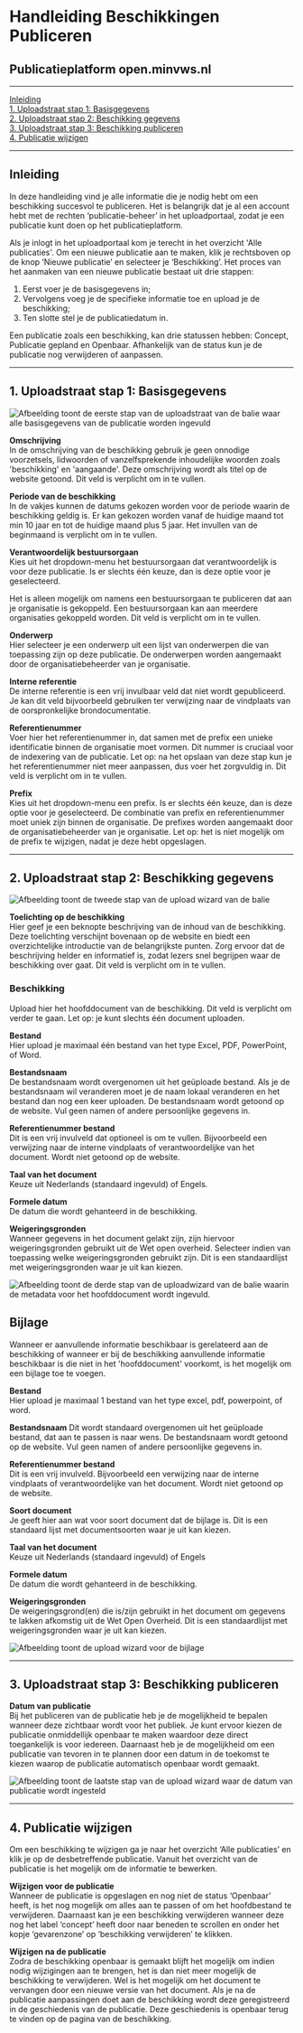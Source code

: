 
# Handleiding Beschikkingen Publiceren

## Publicatieplatform open.minvws.nl

---

[Inleiding](#inleiding)  
[1. Uploadstraat stap 1: Basisgegevens](#1-uploadstraat-stap-1-basisgegevens)  
[2. Uploadstraat stap 2: Beschikking gegevens](#2-uploadstraat-stap-2-beschikking-gegevens)  
[3. Uploadstraat stap 3: Beschikking publiceren](#3-uploadstraat-stap-3-beschikking-publiceren)  
[4. Publicatie wijzigen](#4-publicatie-wijzigen)  

---

## Inleiding

In deze handleiding vind je alle informatie die je nodig hebt om een beschikking succesvol te publiceren. Het is belangrijk
dat je al een account hebt met de rechten ‘publicatie-beheer’ in het uploadportaal, zodat je een publicatie kunt doen op het publicatieplatform.

Als je inlogt in het uploadportaal kom je terecht in het overzicht 'Alle publicaties'. Om een nieuwe
publicatie aan te maken, klik je rechtsboven op de knop ‘Nieuwe publicatie’ en selecteer je ‘Beschikking’. Het proces van
het aanmaken van een nieuwe publicatie bestaat uit drie stappen:

1. Eerst voer je de basisgegevens in;
2. Vervolgens voeg je de specifieke informatie toe en upload je de beschikking;
3. Ten slotte stel je de publicatiedatum in.

Een publicatie zoals een beschikking, kan drie statussen hebben: Concept, Publicatie gepland en Openbaar. Afhankelijk van de
status kun je de publicatie nog verwijderen of aanpassen.

---

## 1. Uploadstraat stap 1: Basisgegevens

<img src=images/beschikking_1.png  alt="Afbeelding toont de eerste stap van de uploadstraat van de balie waar alle basisgegevens van de publicatie worden ingevuld"/>

**Omschrijving**  
In de omschrijving van de beschikking gebruik je geen onnodige voorzetsels, lidwoorden of vanzelfsprekende inhoudelijke woorden
zoals 'beschikking' en 'aangaande'.
Deze omschrijving wordt als titel op de website getoond. Dit veld is verplicht om in te vullen.

**Periode van de beschikking**  
In de vakjes kunnen de datums gekozen worden voor de periode waarin de beschikking geldig is. Er kan gekozen worden vanaf
de huidige maand tot min 10 jaar en tot de huidige maand plus 5 jaar. Het invullen van de beginmaand is verplicht om in te vullen.

**Verantwoordelijk bestuursorgaan**  
Kies uit het dropdown-menu het bestuursorgaan dat verantwoordelijk is voor deze publicatie. Is er slechts één keuze, dan is
deze optie voor je geselecteerd.

Het is alleen mogelijk om namens een bestuursorgaan te publiceren dat aan je organisatie is gekoppeld. Een bestuursorgaan kan
aan meerdere organisaties gekoppeld worden. Dit veld is verplicht om in te vullen.

**Onderwerp**  
Hier selecteer je een onderwerp uit een lijst van onderwerpen die van toepassing zijn op deze publicatie. De onderwerpen worden
aangemaakt door de organisatiebeheerder van je organisatie.

**Interne referentie**  
De interne referentie is een vrij invulbaar veld dat niet wordt gepubliceerd. Je kan dit veld bijvoorbeeld gebruiken ter
verwijzing naar de vindplaats van de oorspronkelijke brondocumentatie.

**Referentienummer**  
Voer hier het referentienummer in, dat samen met de prefix een unieke identificatie binnen de organisatie moet vormen. Dit nummer
is cruciaal voor de indexering van de publicatie. Let op: na het opslaan van deze stap kun je het referentienummer niet meer aanpassen,
dus voer het zorgvuldig in. Dit veld is verplicht om in te vullen.

**Prefix**  
Kies uit het dropdown-menu een prefix. Is er slechts één keuze, dan is deze optie voor je geselecteerd. De combinatie van
prefix en referentienummer moet uniek zijn binnen de organisatie. De prefixes worden aangemaakt door de organisatiebeheerder van je organisatie.
Let op: het is niet mogelijk om de prefix te wijzigen, nadat je deze hebt opgeslagen.

---

## 2. Uploadstraat stap 2: Beschikking gegevens

<img src=images/beschikking_2.png  alt="Afbeelding toont de tweede stap van de upload wizard van de balie"/>

**Toelichting op de beschikking**  
Hier geef je een beknopte beschrijving van de inhoud van de beschikking. Deze toelichting verschijnt bovenaan op de website
en biedt een overzichtelijke introductie van de belangrijkste punten. Zorg ervoor dat de beschrijving helder en informatief is,
zodat lezers snel begrijpen waar de beschikking over gaat. Dit veld is verplicht om in te vullen.

### Beschikking

Upload hier het hoofddocument van de beschikking. Dit veld is verplicht om verder te gaan. Let op: je kunt slechts één document uploaden.

**Bestand**  
Hier upload je maximaal één bestand van het type Excel, PDF, PowerPoint, of Word.

**Bestandsnaam**  
De bestandsnaam wordt overgenomen uit het geüploade bestand. Als je de bestandsnaam wil veranderen moet je de naam lokaal
veranderen en het bestand dan nog een keer uploaden. De bestandsnaam wordt getoond op de website. Vul geen namen of andere
persoonlijke gegevens in.

**Referentienummer bestand**  
Dit is een vrij invulveld dat optioneel is om te vullen. Bijvoorbeeld een verwijzing naar de interne vindplaats of verantwoordelijke
van het document. Wordt niet getoond op de website.

**Taal van het document**  
Keuze uit Nederlands (standaard ingevuld) of Engels.

**Formele datum**  
De datum die wordt gehanteerd in de beschikking.

**Weigeringsgronden**  
Wanneer gegevens in het document gelakt zijn, zijn hiervoor weigeringsgronden gebruikt uit de Wet open overheid. Selecteer
indien van toepassing welke weigeringsgronden gebruikt zijn. Dit is een standaardlijst met weigeringsgronden waar je uit kan kiezen.

<img src=images/beschikking_3.png  alt="Afbeelding toont de derde stap van de uploadwizard van de balie waarin de metadata voor het hoofddocument wordt ingevuld."/>

## Bijlage

Wanneer er aanvullende informatie beschikbaar is gerelateerd aan de beschikking of wanneer er bij de beschikking aanvullende
informatie beschikbaar is die niet in het 'hoofddocument' voorkomt, is het mogelijk om een bijlage toe te voegen.

**Bestand**  
Hier upload je maximaal 1 bestand van het type excel, pdf, powerpoint, of word.

**Bestandsnaam**
Dit wordt standaard overgenomen uit het geüploade bestand, dat aan te passen is naar wens. De bestandsnaam wordt getoond op
de website. Vul geen namen of andere persoonlijke gegevens in.

**Referentienummer bestand**  
Dit is een vrij invulveld. Bijvoorbeeld een verwijzing naar de interne vindplaats of verantwoordelijke van het document.
Wordt niet getoond op de website.

**Soort document**  
Je geeft hier aan wat voor soort document dat de bijlage is. Dit is een standaard lijst met documentsoorten waar je uit kan kiezen.

**Taal van het document**  
Keuze uit Nederlands (standaard ingevuld) of Engels

**Formele datum**  
De datum die wordt gehanteerd in de beschikking.

**Weigeringsgronden**  
De weigeringsgrond(en) die is/zijn gebruikt in het document om gegevens te lakken afkomstig uit de Wet Open Overheid. Dit is
een standaardlijst met weigeringsgronden waar je uit kan kiezen.

<img src=images/beschikking_bijlage.png  alt="Afbeelding toont de upload wizard voor de bijlage"/>

---

## 3. Uploadstraat stap 3: Beschikking publiceren

**Datum van publicatie**  
Bij het publiceren van de publicatie heb je de mogelijkheid te bepalen wanneer deze zichtbaar wordt voor het publiek. Je kunt
ervoor kiezen de publicatie onmiddellijk openbaar te maken waardoor deze direct toegankelijk is voor iedereen. Daarnaast heb
je de mogelijkheid om een publicatie van tevoren in te plannen door een datum in de toekomst te kiezen waarop de publicatie
automatisch openbaar wordt gemaakt.

<img src=images/beschikking_4.png  alt="Afbeelding toont de laatste stap van de upload wizard waar de datum van publicatie wordt ingesteld"/>

---

## 4. Publicatie wijzigen

Om een beschikking te wijzigen ga je naar het overzicht ‘Alle publicaties’ en klik je op de desbetreffende publicatie.
Vanuit het overzicht van de publicatie is het mogelijk om de informatie te bewerken.

**Wijzigen voor de publicatie**  
Wanneer de publicatie is opgeslagen en nog niet de status ‘Openbaar’ heeft, is het nog mogelijk om alles aan te passen of om
het hoofdbestand te verwijderen. Daarnaast kan je een beschikking verwijderen wanneer deze nog het label ‘concept’ heeft door
naar beneden te scrollen en onder het kopje ‘gevarenzone’ op ‘beschikking verwijderen’ te klikken.

**Wijzigen na de publicatie**  
Zodra de beschikking openbaar is gemaakt blijft het mogelijk om indien nodig wijzigingen aan te brengen, het is dan niet meer
mogelijk de beschikking te verwijderen. Wel is het mogelijk om het document te vervangen door een nieuwe versie van het
document. Als je na de publicatie aanpassingen doet aan de beschikking wordt deze geregistreerd in de geschiedenis van de publicatie.
Deze geschiedenis is openbaar terug te vinden op de pagina van de beschikking.
